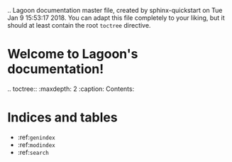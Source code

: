 .. Lagoon documentation master file, created by
   sphinx-quickstart on Tue Jan  9 15:53:17 2018.
   You can adapt this file completely to your liking, but it should at least
   contain the root `toctree` directive.

Welcome to Lagoon's documentation!
==================================

.. toctree::
   :maxdepth: 2
   :caption: Contents:



Indices and tables
==================

* :ref:`genindex`
* :ref:`modindex`
* :ref:`search`
